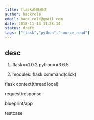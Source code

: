 ```yaml
---
title: flask源码阅读
author: hackrole
email: hack.role@gmail.com
date: 2018-11-13 11:28:14
status: draft
tags: ["flask","python","source_read"]
---
```




desc
-----

1) flask==1.0.2 python==3.6.5

2) modules:
flask command(click)

flask context(thread local)

request/response

blueprint/app

testcase

